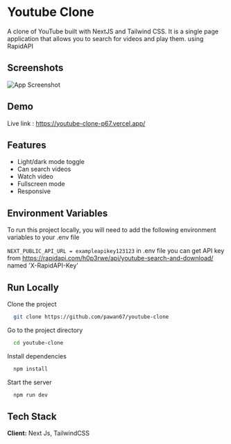 
# Youtube Clone 

A clone of YouTube built with  NextJS and Tailwind CSS. It is a single page application that allows you to search for videos and play them.
using RapidAPI
## Screenshots

![App Screenshot](https://pawan67.vercel.app/projects/youtube.jpg)


## Demo

Live link : https://youtube-clone-p67.vercel.app/


## Features

- Light/dark mode toggle
- Can search videos
- Watch video
- Fullscreen mode
- Responsive 


## Environment Variables

To run this project locally, you will need to add the following environment variables to your .env file

`NEXT_PUBLIC_API_URL = exampleapikey123123`
in .env file you can get API key from https://rapidapi.com/h0p3rwe/api/youtube-search-and-download/ named 'X-RapidAPI-Key'





## Run Locally

Clone the project

```bash
  git clone https://github.com/pawan67/youtube-clone
```

Go to the project directory

```bash
  cd youtube-clone
```

Install dependencies

```bash
  npm install
```

Start the server

```bash
  npm run dev
```


## Tech Stack

**Client:**  Next Js, TailwindCSS



